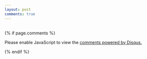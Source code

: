 ```yaml
---
layout: post
comments: true
---
```



<div class="content-text">    

<br>
{% if page.comments %}

<div id="disqus_thread"></div>

<script>
</script>
<noscript>Please enable JavaScript to view the <a href="https://disqus.com/?ref_noscript">comments powered by Disqus.</a></noscript>

{% endif %}
</div>